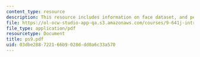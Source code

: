 ```yaml
---
content_type: resource
description: This resource includes information on face dataset, and perceptron delta.
file: https://ol-ocw-studio-app-qa.s3.amazonaws.com/courses/9-641j-introduction-to-neural-networks-spring-2005/03dbe288722166b9028ddd0a6c33a570_ps9.pdf
file_type: application/pdf
resourcetype: Document
title: ps9.pdf
uid: 03dbe288-7221-66b9-028d-dd0a6c33a570
---
```


